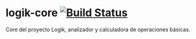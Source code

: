 # logik-core [![Build Status](https://travis-ci.com/zlToxicNetherlz/logik-core.svg?token=zdERD71F5bq7JxdzJ5TU&branch=master)](https://travis-ci.com/zlToxicNetherlz/logik-core)
Core del proyecto Logik, analizador y calculadora de operaciones básicas.
